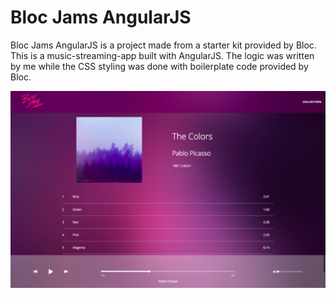 # Bloc Jams AngularJS

Bloc Jams AngularJS is a project made from a starter kit provided by Bloc. This is a music-streaming-app built with AngularJS. The logic was written by me while the CSS styling was done with boilerplate code provided by Bloc.

![Bloc Jams AngularJS UI](screenshots/bloc-jams-angular.png "Bloc Jams AngularJS UI")
